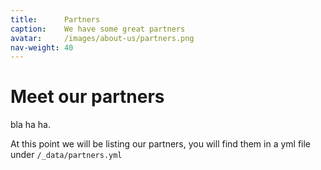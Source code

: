 ```yaml
---
title:      Partners
caption:    We have some great partners
avatar:     /images/about-us/partners.png
nav-weight: 40
---
```


# Meet our partners

bla ha ha.

At this point we will be listing our partners, you will find them in a yml file under `/_data/partners.yml`

